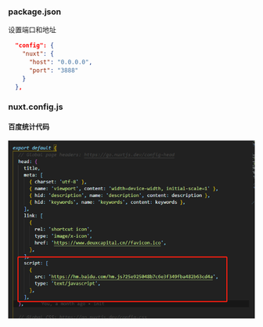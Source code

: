### package.json

设置端口和地址

```json
  "config": {
    "nuxt": {
      "host": "0.0.0.0",
      "port": "3888"
    }
  },
```

### nuxt.config.js

#### 百度统计代码

![image-20210715194214655](media/image-20210715194214655.png) 

